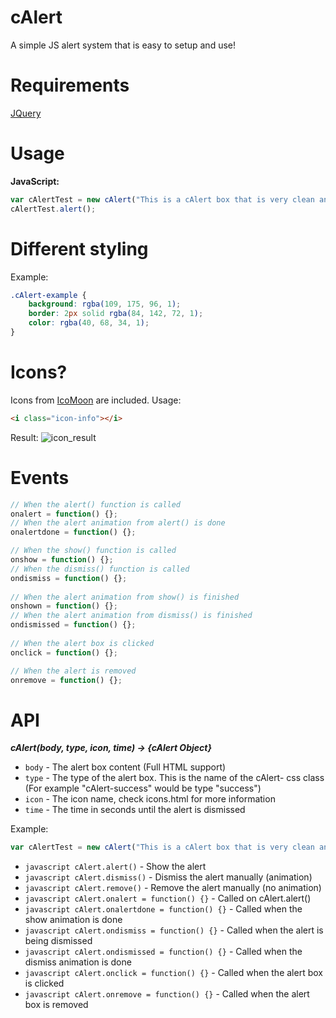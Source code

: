 cAlert
======
A simple JS alert system that is easy to setup and use!

Requirements
======
[JQuery](https://jquery.com/)

Usage
======
**JavaScript:**
```javascript
var cAlertTest = new cAlert("This is a cAlert box that is very clean and simple!<p>It's also responsive on all screens! Isn't that just awesome? <i class='icon-accessibility'></i>", "danger", "blocked", 2);
cAlertTest.alert();
```

Different styling
======
Example:
```css
.cAlert-example {
	background: rgba(109, 175, 96, 1);
	border: 2px solid rgba(84, 142, 72, 1);
	color: rgba(40, 68, 34, 1);
}
```

Icons?
======
Icons from [IcoMoon](https://icomoon.io/) are included.
Usage:
```html
<i class="icon-info"></i>
```
Result: ![icon_result](https://i.gyazo.com/0cf570a1b35dc8a5860964d98482a89c.png "Icon usage result")

Events
======
```javascript
// When the alert() function is called
onalert = function() {};
// When the alert animation from alert() is done
onalertdone = function() {};

// When the show() function is called
onshow = function() {};
// When the dismiss() function is called
ondismiss = function() {};
	
// When the alert animation from show() is finished
onshown = function() {};
// When the alert animation from dismiss() is finished
ondismissed = function() {};
	
// When the alert box is clicked
onclick = function() {};

// When the alert is removed
onremove = function() {};
```

API
======
***cAlert(body, type, icon, time) → {cAlert Object}***
* ```body``` - The alert box content (Full HTML support)
* ```type``` - The type of the alert box. This is the name of the cAlert- css class (For example "cAlert-success" would be type "success")
* ```icon``` - The icon name, check icons.html for more information
* ```time``` - The time in seconds until the alert is dismissed

Example:
```javascript
var cAlertTest = new cAlert("This is a cAlert box that is very clean and simple!<p>It's also responsive on all screens! Isn't that just awesome? <i class='icon-accessibility'></i>", "danger", "blocked", 2);
```

* ```javascript cAlert.alert()``` - Show the alert
* ```javascript cAlert.dismiss()``` - Dismiss the alert manually (animation)
* ```javascript cAlert.remove()``` - Remove the alert manually (no animation)
* ```javascript cAlert.onalert = function() {}``` - Called on cAlert.alert()
* ```javascript cAlert.onalertdone = function() {}``` - Called when the show animation is done
* ```javascript cAlert.ondismiss = function() {}``` - Called when the alert is being dismissed
* ```javascript cAlert.ondismissed = function() {}``` - Called when the dismiss animation is done
* ```javascript cAlert.onclick = function() {}``` - Called when the alert box is clicked
* ```javascript cAlert.onremove = function() {}``` - Called when the alert box is removed
